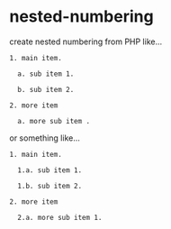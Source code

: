 # nested-numbering
create nested numbering from PHP like...

```
1. main item.

  a. sub item 1.
 
  b. sub item 2.
  
2. more item

  a. more sub item .
```

or something like...

```
1. main item.

  1.a. sub item 1.
 
  1.b. sub item 2.
  
2. more item

  2.a. more sub item 1.
```
  
